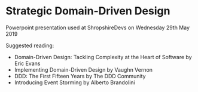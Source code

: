# Strategic Domain-Driven Design

Powerpoint presentation used at ShropshireDevs on Wednesday 29th May 2019

Suggested reading:

- Domain-Driven Design: Tackling Complexity at the Heart of Software by Eric Evans
- Implementing Domain-Driven Design by Vaughn Vernon
- DDD: The First Fifteen Years by The DDD Community
- Introducing Event Storming by Alberto Brandolini
